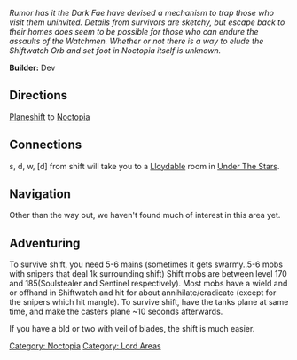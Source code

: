 *Rumor has it the Dark Fae have devised a mechanism to trap those who
visit them uninvited. Details from survivors are sketchy, but escape
back to their homes does seem to be possible for those who can endure
the assaults of the Watchmen. Whether or not there is a way to elude the
Shiftwatch Orb and set foot in Noctopia itself is unknown.*

**Builder:** Dev

## Directions

[Planeshift](Planeshift "wikilink") to
[Noctopia](:Category:Noctopia.md "wikilink")

## Connections

s, d, w, \[d\] from shift will take you to a
[Lloydable](Lloydable "wikilink") room in [Under The
Stars](:Category:Under_The_Stars.md "wikilink").

## Navigation

Other than the way out, we haven't found much of interest in this area
yet.

## Adventuring

To survive shift, you need 5-6 mains (sometimes it gets swarmy..5-6 mobs
with snipers that deal 1k surrounding shift) Shift mobs are between
level 170 and 185(Soulstealer and Sentinel respectively). Most mobs have
a wield and or offhand in Shiftwatch and hit for about
annihilate/eradicate (except for the snipers which hit mangle). To
survive shift, have the tanks plane at same time, and make the casters
plane \~10 seconds afterwards.

If you have a bld or two with veil of blades, the shift is much easier.

[Category: Noctopia](Category:_Noctopia "wikilink") [Category: Lord
Areas](Category:_Lord_Areas "wikilink")
